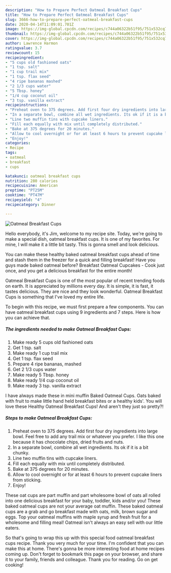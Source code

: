 ```yaml
---
description: "How to Prepare Perfect Oatmeal Breakfast Cups"
title: "How to Prepare Perfect Oatmeal Breakfast Cups"
slug: 3666-how-to-prepare-perfect-oatmeal-breakfast-cups
date: 2020-04-14T11:09:01.701Z
image: https://img-global.cpcdn.com/recipes/c744a06322b51f95/751x532cq70/oatmeal-breakfast-cups-recipe-main-photo.jpg
thumbnail: https://img-global.cpcdn.com/recipes/c744a06322b51f95/751x532cq70/oatmeal-breakfast-cups-recipe-main-photo.jpg
cover: https://img-global.cpcdn.com/recipes/c744a06322b51f95/751x532cq70/oatmeal-breakfast-cups-recipe-main-photo.jpg
author: Lawrence Harmon
ratingvalue: 3.7
reviewcount: 15
recipeingredient:
- "5 cups old fashioned oats"
- "1 tsp. salt"
- "1 cup trail mix"
- "1 tsp. flax seed"
- "4 ripe bananas mashed"
- "2 1/3 cups water"
- "5 Tbsp. honey"
- "1/4 cup coconut oil"
- "3 tsp. vanilla extract"
recipeinstructions:
- "Preheat oven to 375 degrees. Add first four dry ingredients into large bowl. Feel free to add any trail mix or whatever you prefer. I like this one because it has chocolate chips, dried fruits and nuts."
- "In a separate bowl, combine all wet ingredients. Its ok if it is a bit chunky."
- "Line two muffin tins with cupcake liners."
- "Fill each equally with mix until completely distributed."
- "Bake at 375 degrees for 20 minutes."
- "Allow to cool overnight or for at least 6 hours to prevent cupcake liners from sticking."
- "Enjoy!"
categories:
- Recipe
tags:
- oatmeal
- breakfast
- cups

katakunci: oatmeal breakfast cups 
nutrition: 280 calories
recipecuisine: American
preptime: "PT25M"
cooktime: "PT47M"
recipeyield: "4"
recipecategory: Dinner

---
```



![Oatmeal Breakfast Cups](https://img-global.cpcdn.com/recipes/c744a06322b51f95/751x532cq70/oatmeal-breakfast-cups-recipe-main-photo.jpg)

Hello everybody, it's Jim, welcome to my recipe site. Today, we're going to make a special dish, oatmeal breakfast cups. It is one of my favorites. For mine, I will make it a little bit tasty. This is gonna smell and look delicious.

You can make these healthy baked oatmeal breakfast cups ahead of time and stash them in the freezer for a quick and filling breakfast! Have you guys made baked oatmeal before? Breakfast Oatmeal Cupcakes - Cook just once, and you get a delicious breakfast for the entire month!

Oatmeal Breakfast Cups is one of the most popular of recent trending foods on earth. It is appreciated by millions every day. It is simple, it is fast, it tastes delicious. They are nice and they look wonderful. Oatmeal Breakfast Cups is something that I've loved my entire life.


To begin with this recipe, we must first prepare a few components. You can have oatmeal breakfast cups using 9 ingredients and 7 steps. Here is how you can achieve that.

<!--inarticleads1-->

##### The ingredients needed to make Oatmeal Breakfast Cups:

1. Make ready 5 cups old fashioned oats
1. Get 1 tsp. salt
1. Make ready 1 cup trail mix
1. Get 1 tsp. flax seed
1. Prepare 4 ripe bananas, mashed
1. Get 2 1/3 cups water
1. Make ready 5 Tbsp. honey
1. Make ready 1/4 cup coconut oil
1. Make ready 3 tsp. vanilla extract


I have always made these in mini muffin Baked Oatmeal Cups. Oats baked with fruit to make little hand held breakfast bites or a healthy kids&#39;. You will love these Healthy Oatmeal Breakfast Cups! And aren&#39;t they just so pretty?! 

<!--inarticleads2-->

##### Steps to make Oatmeal Breakfast Cups:

1. Preheat oven to 375 degrees. Add first four dry ingredients into large bowl. Feel free to add any trail mix or whatever you prefer. I like this one because it has chocolate chips, dried fruits and nuts.
1. In a separate bowl, combine all wet ingredients. Its ok if it is a bit chunky.
1. Line two muffin tins with cupcake liners.
1. Fill each equally with mix until completely distributed.
1. Bake at 375 degrees for 20 minutes.
1. Allow to cool overnight or for at least 6 hours to prevent cupcake liners from sticking.
1. Enjoy!


These oat cups are part muffin and part wholesome bowl of oats all rolled into one delicious breakfast for your baby, toddler, kids and/or you! These baked oatmeal cups are not your average oat muffin. These baked oatmeal cups are a grab and go breakfast made with oats, milk, brown sugar and eggs. Top your oatmeal muffins with maple syrup and fresh fruit for a wholesome and filling meal! Oatmeal isn&#39;t always an easy sell with our little eaters. 

So that's going to wrap this up with this special food oatmeal breakfast cups recipe. Thank you very much for your time. I'm confident that you can make this at home. There's gonna be more interesting food at home recipes coming up. Don't forget to bookmark this page on your browser, and share it to your family, friends and colleague. Thank you for reading. Go on get cooking!
